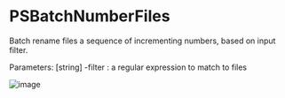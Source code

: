 # PSBatchNumberFiles
Batch rename files a sequence of incrementing numbers, based on input filter.

Parameters: 
  [string] -filter : a regular expression to match to files

![image](https://user-images.githubusercontent.com/12385726/222615296-610adf24-cae3-44b6-bd0e-37f1f07e99f8.png)
